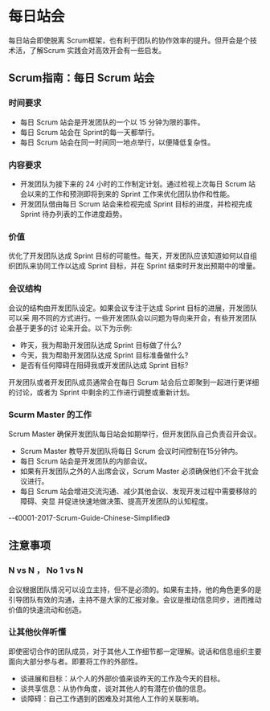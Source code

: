 # 每日站会

每日站会即使脱离 Scrum框架，也有利于团队的协作效率的提升。但开会是个技术活，了解Scrum 实践会对高效开会有一些启发。

## Scrum指南：每日 Scrum 站会

### 时间要求

* 每日 Scrum 站会是开发团队的一个以 15 分钟为限的事件。
* 每日 Scrum 站会在 Sprint的每一天都举行。
* 每日 Scrum 站会在同一时间同一地点举行，以便降低复杂性。

### 内容要求

* 开发团队为接下来的 24 小时的工作制定计划。通过检视上次每日 Scrum 站会以来的工作和预测即将到来的 Sprint 工作来优化团队协作和性能。
* 开发团队借由每日 Scrum 站会来检视完成 Sprint 目标的进度，并检视完成 Sprint 待办列表的工作进度趋势。

### 价值

优化了开发团队达成 Sprint 目标的可能性。每天，开发团队应该知道如何以自组织团队来协同工作以达成 Sprint 目标，并在 Sprint 结束时开发出预期中的增量。

### 会议结构

会议的结构由开发团队设定。如果会议专注于达成 Sprint 目标的进展，开发团队可以采 用不同的方式进行。一些开发团队会以问题为导向来开会，有些开发团队会基于更多的讨 论来开会。以下为示例:

* 昨天，我为帮助开发团队达成 Sprint 目标做了什么?
* 今天，我为帮助开发团队达成 Sprint 目标准备做什么?
* 是否有任何障碍在阻碍我或开发团队达成 Sprint 目标?

开发团队或者开发团队成员通常会在每日 Scrum 站会后立即聚到一起进行更详细的讨论，或者为 Sprint 中剩余的工作进行调整或重新计划。

### Scurm Master 的工作

Scrum Master 确保开发团队每日站会如期举行，但开发团队自己负责召开会议。

* Scrum Master 教导开发团队将每日 Scrum 会议时间控制在15分钟内。
* 每日 Scrum 站会是开发团队的内部会议。
* 如果有开发团队之外的人出席会议，Scrum Master 必须确保他们不会干扰会议进行。
* 每日 Scrum 站会增进交流沟通、减少其他会议、发现开发过程中需要移除的障碍、突显 并促进快速地做决策、提高开发团队的认知程度。

--《0001-2017-Scrum-Guide-Chinese-Simplified》

## 注意事项

###  N vs N ， No 1 vs N

会议根据团队情况可以设立主持，但不是必须的。如果有主持，他的角色更多的是引导团队有效的沟通，主持不是大家的汇报对象。会议是推动信息同步，进而推动价值的快速流动和创造。

### 让其他伙伴听懂

即使密切合作的团队成员，对于其他人工作细节都一定理解。说话和信息组织主要面向大部分参与者。即要将工作的外部性。

* 谈进展和目标：从个人的外部价值来谈昨天的工作及今天的目标。
* 谈共享信息：从协作角度，谈对其他人的有潜在价值的信息。
* 谈障碍：自己工作遇到的困难及对其他人工作的关联影响。